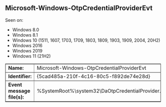 ## Microsoft-Windows-OtpCredentialProviderEvt

Seen on:
* Windows 8.0
* Windows 8.1
* Windows 10 (1511, 1607, 1703, 1709, 1803, 1809, 1903, 1909, 2004, 20H2)
* Windows 2016
* Windows 2019
* Windows 11 (21H2)

<table border="1" class="docutils">
  <tbody>
    <tr>
      <td><b>Name:</b></td>
      <td>Microsoft-Windows-OtpCredentialProviderEvt</td>
    </tr>
    <tr>
      <td><b>Identifier:</b></td>
      <td>{5cad485a-210f-4c16-80c5-f892de74e28d}</td>
    </tr>
    <tr>
      <td><b>Event message file(s):</b></td>
      <td>%SystemRoot%\system32\DaOtpCredentialProvider.dll</td>
    </tr>
  </tbody>
</table>

&nbsp;

